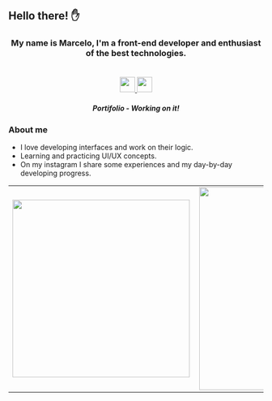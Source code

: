 ## Hello there! ✋

<h3 align="center">
  My name is Marcelo, I'm a front-end developer and enthusiast of the best technologies.
<p align="center"><br/>
   <a href="https://www.linkedin.com/in/marcelo-mena/">
    <img width="30px" src="https://cdn.jsdelivr.net/npm/simple-icons@v3/icons/linkedin.svg">
  </a>
  <a href="https://www.instagram.com/arcmena_/">
    <img width="30px" src="https://cdn.jsdelivr.net/npm/simple-icons@v3/icons/instagram.svg">
  </a>
  <h5 align="center">Portifolio - Working on it! </h5>
</p>
</h3>

### About me

- I love developing interfaces and work on their logic.
- Learning and practicing UI/UX concepts.
- On my instagram I share some experiences and my day-by-day developing progress.

<center>
  <table>
    <tr>
        <td><img width="350px" align="left" src="https://github-readme-stats.vercel.app/api?username=arcmena&theme=dark"/></td>
        <td><img width="400px" align="left" src="https://github-readme-stats.vercel.app/api/top-langs/?username=arcmena&layout=compact&theme=dark" /></td>
    </tr>   
  </table>
</center>  
